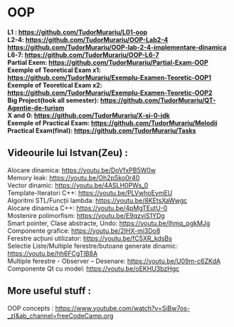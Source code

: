 # OOP
**L1 : https://github.com/TudorMurariu/L01-oop <br>
L2-4: https://github.com/TudorMurariu/OOP-Lab2-4 <br>
https://github.com/TudorMurariu/OOP-lab-2-4-implementare-dinamica <br>
L6-7: https://github.com/TudorMurariu/OOP-L6-7 <br>
Partial Exem: https://github.com/TudorMurariu/Partial-Exam-OOP <br>
Exemple of Teoretical Exam x1: https://github.com/TudorMurariu/Exemplu-Examen-Teoretic-OOP1 <br>
Exemple of Teoretical Exam x2: https://github.com/TudorMurariu/Exemplu-Examen-Teoretic-OOP2 <br>
Big Project(took all semester): https://github.com/TudorMurariu/QT-Agentie-de-turism <br>
X and 0: https://github.com/TudorMurariu/X-si-0-idk <br>
Exemple of Practical Exam: https://github.com/TudorMurariu/Melodii <br>
Practical Exam(final): https://github.com/TudorMurariu/Tasks**

## Videourile lui Istvan(Zeu) :   <br>
Alocare dinamica: https://youtu.be/DoVfxPB5W0w <br>
Memory leak: https://youtu.be/Oh2pSko0r40  <br>
Vector dinamic: https://youtu.be/4ASLH0PWs_0  <br>
Template-Iteratori C++: https://youtu.be/PLVwhoEvmEU <br>
Algoritmi STL/Funcții lambda: https://youtu.be/8KEtsXaWwgc <br>
Alocare dinamica C++: https://youtu.be/4pMgTEutU-0 <br>
Mostenire polimorfism: https://youtu.be/E9qzviS1YDg <br>
Smart pointer, Clase abstracte, Undo: https://youtu.be/Ihmq_pgkMJg <br>
Componente grafice: https://youtu.be/2IHX-mi3Do8 <br>
Ferestre acțiuni utilizator: https://youtu.be/fC5XR_kdsBs <br>
Selectie Liste/Multiple ferestre/butoane generate dinamic: https://youtu.be/hh6FCgTIB8A <br>
Multiple ferestre - Observer – Desenare: https://youtu.be/U09m-c6ZKdA <br>
Componente Qt cu model: https://youtu.be/oEKHU3bzHgc <br>

## More useful stuff :
OOP concepts : https://www.youtube.com/watch?v=SiBw7os-_zI&ab_channel=freeCodeCamp.org
